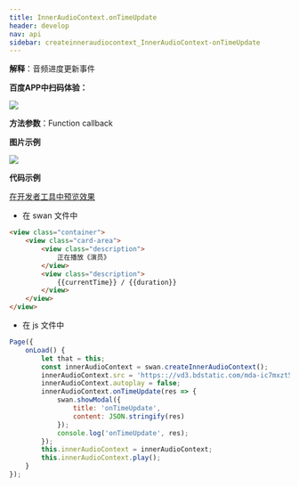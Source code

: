 ```yaml
---
title: InnerAudioContext.onTimeUpdate
header: develop
nav: api
sidebar: createinneraudiocontext_InnerAudioContext-onTimeUpdate
---
```




**解释**：音频进度更新事件

**百度APP中扫码体验：**

<img src="https://b.bdstatic.com/miniapp/assets/images/doc_demo/fragment_InnerAudioContextOnTimeUpdate.png"  class="demo-qrcode-image" />

**方法参数**：Function callback

**图片示例**

<div class="m-doc-custom-examples">
    <div class="m-doc-custom-examples-correct">
        <img src="https://b.bdstatic.com/miniapp/image/onTimeUpdate.gif">
    </div>
    <div class="m-doc-custom-examples-correct">
        <img src=" ">
    </div>
    <div class="m-doc-custom-examples-correct">
        <img src=" ">
    </div>     
</div>

**代码示例**

<a href="swanide://fragment/7fda9bcf589d3bce795ab773002dd8aa1574544580704" title="在开发者工具中预览效果" target="_self">在开发者工具中预览效果</a>

* 在 swan 文件中

```html
<view class="container">
    <view class="card-area">
        <view class="description"> 
            正在播放《演员》
        </view> 
        <view class="description"> 
            {{currentTime}} / {{duration}}
        </view>
    </view>
</view>
```

* 在 js 文件中

```javascript
Page({
    onLoad() {
        let that = this;
        const innerAudioContext = swan.createInnerAudioContext();
        innerAudioContext.src = 'https:://vd3.bdstatic.com/mda-ic7mxzt5cvz6f4y5/mda-ic7mxzt5cvz6f4y5.mp3';
        innerAudioContext.autoplay = false;
        innerAudioContext.onTimeUpdate(res => {
            swan.showModal({
                title: 'onTimeUpdate',
                content: JSON.stringify(res)
            });
            console.log('onTimeUpdate', res);
        });
        this.innerAudioContext = innerAudioContext;
        this.innerAudioContext.play();
    }
});
```
